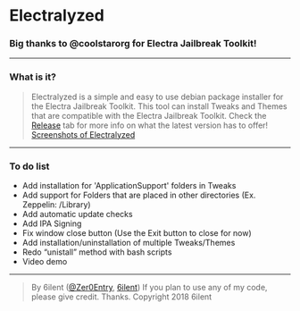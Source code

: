 # Electralyzed 
### Big thanks to @coolstarorg for Electra Jailbreak Toolkit!
---
### What is it?
> Electralyzed is a simple and easy to use debian package installer for the Electra Jailbreak Toolkit.
This tool can install Tweaks and Themes that are compatible with the Electra Jailbreak Toolkit.
Check the [Release](https://github.com/6ilent/electralyzed/releases) tab for more info on what the latest version has to offer!
[Screenshots of Electralyzed](https://imgur.com/a/YxWoL)
---
### To do list
* Add installation for 'ApplicationSupport' folders in Tweaks
* Add support for Folders that are placed in other directories (Ex. Zeppelin: /Library)
* Add automatic update checks
* Add IPA Signing
* Fix window close button (Use the Exit button to close for now)
* Add installation/uninstallation of multiple Tweaks/Themes
* Redo “unistall” method with bash scripts
* Video demo
---
> By 6ilent ([@Zer0Entry](https://twitter.com/zer0entry), [6ilent](http://reddit.com/user/6ilent))
If you plan to use any of my code, please give credit. Thanks. Copyright 2018 6ilent
